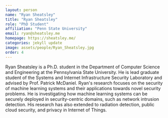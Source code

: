 ```yaml
---
layout: person
name: "Ryan Sheatsley"
title: "Ryan Sheatsley"
role: "PhD Student"
affiliation: "Penn State University"
email: ryan@sheatsley.me
homepage: https://sheatsley.me/
categories: jekyll update
image: assets/people/Ryan_Sheatsley.jpg
order: 4
---
```

Ryan Sheatsley is a Ph.D. student in the Department of Computer Science and Engineering at the Pennsylvania State University. He is lead graduate student of the Systems and Internet Infrastructure Security Laboratory and advised by Prof. Patrick McDaniel. Ryan's research focuses on the security of machine learning systems and their applications towards novel security problems. He is investigating how machine learning systems can be securely deployed in security-centric domains, such as network intrusion detection. His research has also extended to radiation detection, public cloud security, and privacy in Internet of Things.
